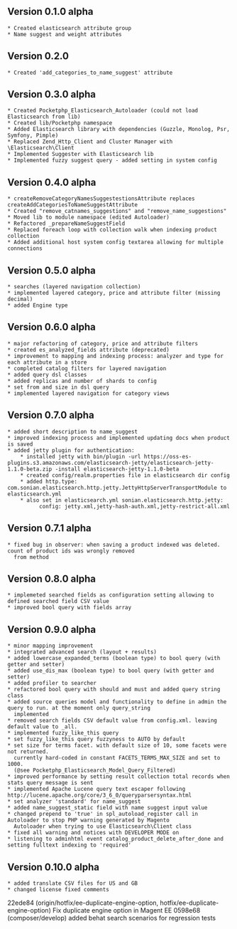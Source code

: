 Version 0.1.0 alpha
-----------------------------------------------------------------------------------------------------------------------
    * Created elasticsearch attribute group
    * Name suggest and weight attributes

Version 0.2.0
-----------------------------------------------------------------------------------------------------------------------
    * Created 'add_categories_to_name_suggest' attribute

Version 0.3.0 alpha
-----------------------------------------------------------------------------------------------------------------------
    * Created Pocketphp_Elasticsearch_Autoloader (could not load Elasticsearch from lib)
    * Created lib/Pocketphp namespace
    * Added Elasticsearch library with dependencies (Guzzle, Monolog, Psr, Symfony, Pimple)
    * Replaced Zend_Http_Client and Cluster Manager with \Elasticsearch\Client
    * Implemented Suggester with Elasticsearch lib
    * Implemented fuzzy suggest query - added setting in system config

Version 0.4.0 alpha
-----------------------------------------------------------------------------------------------------------------------
    * createRemoveCategoryNamesSuggestestionsAttribute replaces createAddCategoriesToNameSuggestAttribute
    * Created "remove_catnames_suggestions" and "remove_name_suggestions"
    * Moved lib to module namespace (edited Autoloader)
    * Refactored _prepareNameSuggestField
    * Replaced foreach loop with collection walk when indexing product collection
    * Added additional host system config textarea allowing for multiple connections

Version 0.5.0 alpha
-----------------------------------------------------------------------------------------------------------------------
    * searches (layered navigation collection)
    * implemented layered category, price and attribute filter (missing decimal)
    * added Engine type

Version 0.6.0 alpha
-----------------------------------------------------------------------------------------------------------------------
    * major refactoring of category, price and attribute filters
    * created es_analyzed_fields attribute (deprecated)
    * improvement to mapping and indexing process: analyzer and type for each attribute in a store
    * completed catalog filters for layered navigation
    * added query dsl classes
    * added replicas and number of shards to config
    * set from and size in dsl query
    * implemented layered navigation for category views


Version 0.7.0 alpha
-----------------------------------------------------------------------------------------------------------------------
    * added short description to name_suggest
    * improved indexing process and implemented updating docs when product is saved
    * added jetty plugin for authentication:
        * installed jetty with bin/plugin -url https://oss-es-plugins.s3.amazonaws.com/elasticsearch-jetty/elasticsearch-jetty-1.1.0-beta.zip -install elasticsearch-jetty-1.1.0-beta
        * created config/realm.properties file in elasticsearch dir config
        * added http.type: com.sonian.elasticsearch.http.jetty.JettyHttpServerTransportModule to elasticsearch.yml
        * also set in elasticsearch.yml sonian.elasticsearch.http.jetty:
              config: jetty.xml,jetty-hash-auth.xml,jetty-restrict-all.xml

Version 0.7.1 alpha
-----------------------------------------------------------------------------------------------------------------------
    * fixed bug in observer: when saving a product indexed was deleted. count of product ids was wrongly removed
      from method

Version 0.8.0 alpha
-----------------------------------------------------------------------------------------------------------------------
    * implemeted searched fields as configuration setting allowing to defined searched field CSV value
    * improved bool query with fields array

Version 0.9.0 alpha
-----------------------------------------------------------------------------------------------------------------------
    * minor mapping improvement
    * integrated advanced search (layout + results)
    * added lowercase_expanded_terms (boolean type) to bool query (with getter and setter)
    * added use_dis_max (boolean type) to bool query (with getter and setter)
    * added profiler to searcher
    * refactored bool query with should and must and added query string class
    * added source queries model and functionality to define in admin the query to run. at the moment only query_string
      implemented
    * removed search fields CSV default value from config.xml. leaving default value to _all.
    * implemented fuzzy_like_this query
    * set fuzzy_like_this query fuzzyness to AUTO by default
    * set size for terms facet. with default size of 10, some facets were not returned.
      currently hard-coded in constant FACETS_TERMS_MAX_SIZE and set to 1000.
      (@see Pocketphp_Elasticsearch_Model_Query_Filtered)
    * improved performance by setting result collection total records when stats query message is sent
    * implemented Apache Lucene query text escaper following http://lucene.apache.org/core/3_6_0/queryparsersyntax.html
    * set analyzer 'standard' for name_suggest
    * added name_suggest_static field with name suggest input value
    * changed prepend to 'true' in spl_autoload_register call in Autoloader to stop PHP warning generated by Magento
      Autoloader when trying to use Elasticsearch\Client class
    * fixed all warning and notices with DEVELOPER MODE on
    * listening to adminhtml event catalog_product_delete_after_done and setting fulltext indexing to 'required'

Version 0.10.0 alpha
-----------------------------------------------------------------------------------------------------------------------
    * added translate CSV files for US and GB
    * changed license fixed comments

22ede84 (origin/hotfix/ee-duplicate-engine-option, hotfix/ee-duplicate-engine-option) Fix duplicate engine option in Magent EE
0598e68 (composer/develop) added behat search scenarios for regression tests

